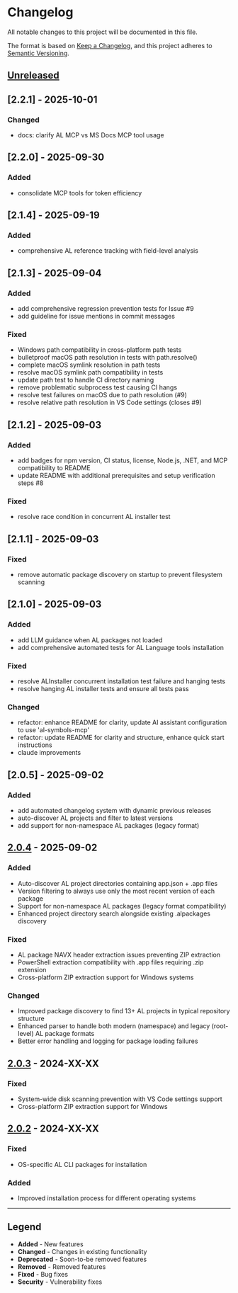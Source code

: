 # Changelog

All notable changes to this project will be documented in this file.

The format is based on [Keep a Changelog](https://keepachangelog.com/en/1.0.0/),
and this project adheres to [Semantic Versioning](https://semver.org/spec/v2.0.0.html).

## [Unreleased]

## [2.2.1] - 2025-10-01

### Changed
- docs: clarify AL MCP vs MS Docs MCP tool usage

## [2.2.0] - 2025-09-30

### Added
- consolidate MCP tools for token efficiency

## [2.1.4] - 2025-09-19

### Added
- comprehensive AL reference tracking with field-level analysis

## [2.1.3] - 2025-09-04

### Added
- add comprehensive regression prevention tests for Issue #9
- add guideline for issue mentions in commit messages

### Fixed
- Windows path compatibility in cross-platform path tests
- bulletproof macOS path resolution in tests with path.resolve()
- complete macOS symlink resolution in path tests
- resolve macOS symlink path compatibility in tests
- update path test to handle CI directory naming
- remove problematic subprocess test causing CI hangs
- resolve test failures on macOS due to path resolution (#9)
- resolve relative path resolution in VS Code settings (closes #9)

## [2.1.2] - 2025-09-03

### Added
- add badges for npm version, CI status, license, Node.js, .NET, and MCP compatibility to README
- update README with additional prerequisites and setup verification steps #8

### Fixed
- resolve race condition in concurrent AL installer test

## [2.1.1] - 2025-09-03

### Fixed
- remove automatic package discovery on startup to prevent filesystem scanning

## [2.1.0] - 2025-09-03

### Added
- add LLM guidance when AL packages not loaded
- add comprehensive automated tests for AL Language tools installation

### Fixed
- resolve ALInstaller concurrent installation test failure and hanging tests
- resolve hanging AL installer tests and ensure all tests pass

### Changed
- refactor: enhance README for clarity, update AI assistant configuration to use 'al-symbols-mcp'
- refactor: update README for clarity and structure, enhance quick start instructions
- claude improvements

## [2.0.5] - 2025-09-02

### Added
- add automated changelog system with dynamic previous releases
- auto-discover AL projects and filter to latest versions
- add support for non-namespace AL packages (legacy format)

## [2.0.4] - 2025-09-02

### Added
- Auto-discover AL project directories containing app.json + .app files
- Version filtering to always use only the most recent version of each package
- Support for non-namespace AL packages (legacy format compatibility)
- Enhanced project directory search alongside existing .alpackages discovery

### Fixed
- AL package NAVX header extraction issues preventing ZIP extraction
- PowerShell extraction compatibility with .app files requiring .zip extension
- Cross-platform ZIP extraction support for Windows systems

### Changed
- Improved package discovery to find 13+ AL projects in typical repository structure
- Enhanced parser to handle both modern (namespace) and legacy (root-level) AL package formats
- Better error handling and logging for package loading failures

## [2.0.3] - 2024-XX-XX

### Fixed
- System-wide disk scanning prevention with VS Code settings support
- Cross-platform ZIP extraction support for Windows

## [2.0.2] - 2024-XX-XX

### Fixed
- OS-specific AL CLI packages for installation

### Added
- Improved installation process for different operating systems

---

## Legend
- **Added** - New features
- **Changed** - Changes in existing functionality  
- **Deprecated** - Soon-to-be removed features
- **Removed** - Removed features
- **Fixed** - Bug fixes
- **Security** - Vulnerability fixes

[Unreleased]: https://github.com/StefanMaron/AL-Dependency-MCP-Server/compare/v2.0.4...HEAD
[2.0.4]: https://github.com/StefanMaron/AL-Dependency-MCP-Server/compare/v2.0.3...v2.0.4
[2.0.3]: https://github.com/StefanMaron/AL-Dependency-MCP-Server/compare/v2.0.2...v2.0.3
[2.0.2]: https://github.com/StefanMaron/AL-Dependency-MCP-Server/releases/tag/v2.0.2